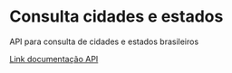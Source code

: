 # Consulta cidades e estados

API para consulta de cidades e estados brasileiros

[Link documentação API](http://localhost:8085/swagger-ui.html)
